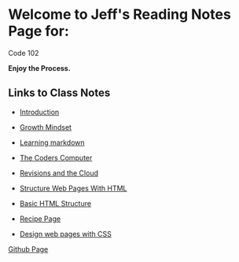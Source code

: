 # Welcome to Jeff's Reading Notes Page for:

Code 102

**Enjoy the Process.**


## Links to Class Notes
- [Introduction](ABOUTME.md)

- [Growth Mindset](growth_mindset.md)

- [Learning markdown](class1.md)

- [The Coders Computer](class2.md)

- [Revisions and the Cloud](class3.md)

- [Structure Web Pages With HTML](class4.md)

- [Basic HTML Structure](html-notes)

- [Recipe Page](jinman36.github.io/recipe-page/)

- [Design web pages with CSS](class5.md)

[Github Page](jinman36.github.io/reading-notes/)



